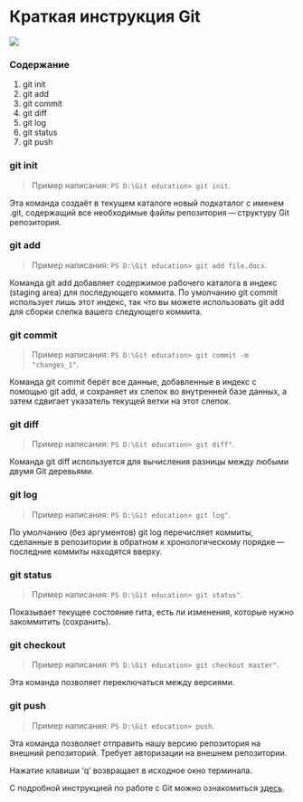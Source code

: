# Краткая инструкция Git ##
![](https://upload.wikimedia.org/wikipedia/commons/thumb/e/e0/Git-logo.svg/1920px-Git-logo.svg.png)


### Содержание ###
1. git init
2. git add
3. git commit
4. git diff
5. git log
6. git status
7. git push


### **git init** ###
>Пример написания: `PS D:\Git education> git init`.
  
Эта команда создаёт в текущем каталоге новый подкаталог с именем .git, содержащий все необходимые файлы репозитория — структуру Git репозитория.


### **git add** ###

>Пример написания: `PS D:\Git education> git add file.docx`.

Команда git add добавляет содержимое рабочего каталога в индекс (staging area) для последующего коммита. По умолчанию git commit использует лишь этот индекс, так что вы можете использовать git add для сборки слепка вашего следующего коммита.

### **git commit** ###
>Пример написания: `PS D:\Git education> git commit -m "changes_1"`.

Команда git commit берёт все данные, добавленные в индекс с помощью git add, и сохраняет их слепок во внутренней базе данных, а затем сдвигает указатель текущей ветки на этот слепок.

### **git diff** ###
>Пример написания: `PS D:\Git education> git diff"`.

Команда git diff используется для вычисления разницы между любыми двумя Git деревьями.

### **git log** ###
>Пример написания: `PS D:\Git education> git log"`.

По умолчанию (без аргументов) git log перечисляет коммиты, сделанные в репозитории в
обратном к хронологическому порядке — последние коммиты находятся вверху.

### **git status** ###
>Пример написания: `PS D:\Git education> git status"`.

Показывает текущее состояние гита, есть 
ли изменения, которые нужно закоммитить
(сохранить).

### **git checkout** ###
>Пример написания: `PS D:\Git education> git checkout master"`.

Эта команда позволяет переключаться между версиями.

### **git push** ###
>Пример написания: `PS D:\Git education> push`.

Эта команда позволяет отправить нашу версию репозитория на внешний репозиторий. Требует авторизации на внешнем репозитории.

Нажатие клавиши ‘q’ возвращает
в исходное окно терминала.

С подробной инструкцией по работе с Git можно ознакомиться [здесь](https://gist.github.com/Jekins/2bf2d0638163f1294637 "Руководство Markdown").